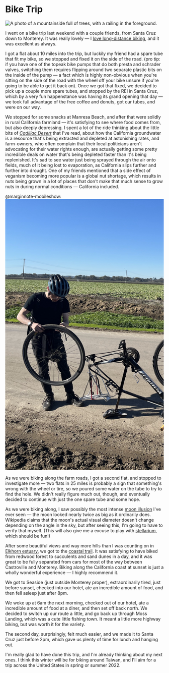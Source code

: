 # Bike Trip

<img src="/img/post/2021-11-bike-trip/santa-cruz-trees.jpg" alt="A photo of a mountainside full of trees, with a railing in the foreground."/>

I went on a bike trip last weekend with a couple friends, from Santa Cruz down to Monterey. It was really lovely — I [love long-distance biking](/keep-pedaling/), and it was excellent as always.

I got a flat about 10 miles into the trip, but luckily my friend had a spare tube that fit my bike, so we stopped and fixed it on the side of the road. (pro tip: if you have one of the topeak bike pumps that do both presta and schrader valves, switching them requires flipping around two separate plastic bits on the inside of the pump — a fact which is highly non-obvious when you're sitting on the side of the road with the wheel off your bike unsure if you're going to be able to get it back on). Once we got that fixed, we decided to pick up a couple more spare tubes, and stopped by the REI in Santa Cruz, which by a very fun happenstance was having its grand opening that day — we took full advantage of the free coffee and donuts, got our tubes, and were on our way.

We stopped for some snacks at Manresa Beach, and after that were solidly in rural California farmland — it's satisfying to see where food comes from, but also deeply depressing. I spent a lot of the ride thinking about the little bits of [*Cadillac Desert*](https://www.goodreads.com/book/show/56140.Cadillac_Desert) that I've read, about how the California groundwater is a resource that's being extracted and depleted at astonishing rates, and farm-owners, who often complain that their local politicians aren't advocating for their water rights enough, are actually getting some pretty incredible deals on water that's being depleted faster than it's being replenished. It's sad to see water just being sprayed through the air onto fields, much of it being lost to evaporation, as California slips further and further into drought. One of my friends mentioned that a side effect of veganism becoming more popular is a global nut shortage, which results in nuts being grown in a lot of places that don't make that much sense to grow nuts in during normal conditions — California included.

@marginnote-mobileshow: <img src="/img/post/2021-11-bike-trip/wesley-aptekar-cassels-flat-tire.jpg" alt="A photo of Wesley Aptekar-Cassels standing on a dirt road fixing a flat tire on a bike."/>

As we were biking along the farm roads, I got a second flat, and stopped to investigate more — two flats in 25 miles is probably a sign that something's wrong with the wheel or tire, so we poured some water on the tube to try to find the hole. We didn't really figure much out, though, and eventually decided to continue with just the one spare tube and some hope.

As we were biking along, I saw possibly the most intense [moon illusion](https://en.wikipedia.org/wiki/Moon_illusion) I've ever seen — the moon looked nearly twice as big as it ordinarily does. Wikipedia claims that the moon's actual visual diameter doesn't change depending on the angle in the sky, but after seeing this, I'm going to have to verify that myself. (This will also give me a excuse to play with [stellarium](https://stellarium.org/), which should be fun!)

After some beautiful views and way more hills than I was counting on in [Elkhorn estuary](https://wildlife.ca.gov/Lands/Places-to-Visit/Elkhorn-Slough-ER), we got to the [coastal trail](https://www.seemonterey.com/things-to-do/parks/coastal-trail/). It was satisfying to have biked from redwood forest to succulents and sand dunes in a day, and it was great to be fully separated from cars for most of the way between Castroville and Monterey. Biking along the California coast at sunset is just a wholly wonderful experience — I highly recommend it.

We got to Seaside (just outside Monterey proper), extraordinarily tired, just before sunset, checked into our hotel, ate an incredible amount of food, and then fell asleep just after 8pm.

We woke up at 6am the next morning, checked out of our hotel, ate a incredible amount of food at a diner, and then set off back north. We decided to switch up our route a little, and go back up through Moss Landing, which was a cute little fishing town. It meant a little more highway biking, but was worth it for the variety.

The second day, surprisingly, felt much easier, and we made it to Santa Cruz just before 2pm, which gave us plenty of time for lunch and hanging out.

I'm really glad to have done this trip, and I'm already thinking about my next ones. I think this winter will be for biking around Taiwan, and I'll aim for a trip across the United States in spring or summer 2022.
